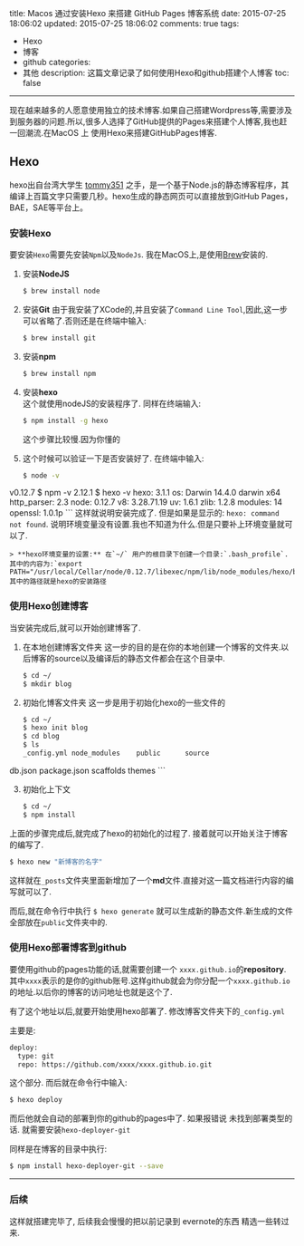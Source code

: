 title: Macos 通过安装Hexo 来搭建 GitHub Pages 博客系统
date: 2015-07-25 18:06:02
updated: 2015-07-25 18:06:02
comments: true
tags: 
- Hexo
- 博客
- github
categories:
- 其他
description: 这篇文章记录了如何使用Hexo和github搭建个人博客
toc: false
---

现在越来越多的人愿意使用独立的技术博客.如果自己搭建Wordpress等,需要涉及到服务器的问题.所以,很多人选择了GitHub提供的Pages来搭建个人博客,我也赶一回潮流.在MacOS 上 使用Hexo来搭建GitHubPages博客.

## Hexo
hexo出自台湾大学生 [tommy351](http://twitter.com/tommy351) 之手，是一个基于Node.js的静态博客程序，其编译上百篇文字只需要几秒。hexo生成的静态网页可以直接放到GitHub Pages，BAE，SAE等平台上。

### 安装Hexo

要安装`Hexo`需要先安装`Npm`以及`NodeJs`.
我在MacOS上,是使用[Brew](http://brew.sh)安装的.

 1. 安装**NodeJS**
 
    ``` bash
    $ brew install node
    ```

 2. 安装**Git**
    由于我安装了XCode的,并且安装了`Command Line Tool`,因此,这一步可以省略了.否则还是在终端中输入:

    ``` bash
    $ brew install git
    ```
    <!--more-->
    
 3. 安装**npm**
    ``` bash
    $ brew install npm
    ```

 4. 安装**hexo**  
    这个就使用nodeJS的安装程序了.
    同样在终端输入:
    ``` bash
    $ npm install -g hexo
    ```
    这个步骤比较慢.因为你懂的
    
 5. 这个时候可以验证一下是否安装好了.
    在终端中输入:
    ``` bash
    $ node -v
v0.12.7
$ npm -v
    2.12.1
    $ hexo -v
    hexo: 3.1.1
os: Darwin 14.4.0 darwin x64
http_parser: 2.3
node: 0.12.7
v8: 3.28.71.19
uv: 1.6.1
zlib: 1.2.8
modules: 14
openssl: 1.0.1p
    ```
    这样就说明安装完成了.
    但是如果是显示的: `hexo: command not found`. 说明环境变量没有设置.我也不知道为什么.但是只要补上环境变量就可以了.
    
    > **hexo环境变量的设置:** 在`~/` 用户的根目录下创建一个目录:`.bash_profile`.其中的内容为:`export PATH="/usr/local/Cellar/node/0.12.7/libexec/npm/lib/node_modules/hexo/bi$`  其中的路径就是hexo的安装路径

### 使用Hexo创建博客
当安装完成后,就可以开始创建博客了.

 1. 在本地创建博客文件夹
    这一步的目的是在你的本地创建一个博客的文件夹.以后博客的source以及编译后的静态文件都会在这个目录中.

    ``` bash
    $ cd ~/
    $ mkdir blog
    ```
    
 2. 初始化博客文件夹
    这一步是用于初始化hexo的一些文件的

    ``` bash
    $ cd ~/  
    $ hexo init blog  
    $ cd blog  
    $ ls  
    _config.yml	node_modules	public		source
db.json		package.json	scaffolds	themes
    ```

 3. 初始化上下文
 
    ``` bash
    $ cd ~/
    $ npm install
    ```

上面的步骤完成后,就完成了hexo的初始化的过程了.
接着就可以开始关注于博客的编写了.

``` bash
$ hexo new "新博客的名字"
```

这样就在`_posts`文件夹里面新增加了一个**md**文件.直接对这一篇文档进行内容的编写就可以了.

而后,就在命令行中执行 `$ hexo generate` 就可以生成新的静态文件.新生成的文件全部放在`public`文件夹中的.

### 使用Hexo部署博客到github
要使用github的pages功能的话,就需要创建一个 `xxxx.github.io`的**repository**. 其中`xxxx`表示的是你的github账号.这样github就会为你分配一个`xxxx.github.io`的地址.以后你的博客的访问地址也就是这个了.

有了这个地址以后,就要开始使用hexo部署了.
修改博客文件夹下的`_config.yml`

主要是:
``` bash
deploy:
  type: git
  repo: https://github.com/xxxx/xxxx.github.io.git
```
这个部分.
而后就在命令行中输入:

``` bash
$ hexo deploy
```
而后他就会自动的部署到你的github的pages中了. 
如果报错说 未找到部署类型的话. 就需要安装`hexo-deployer-git`

同样是在博客的目录中执行:

``` bash
$ npm install hexo-deployer-git --save
```

---
### 后续
这样就搭建完毕了, 后续我会慢慢的把以前记录到 evernote的东西 精选一些转过来. 

